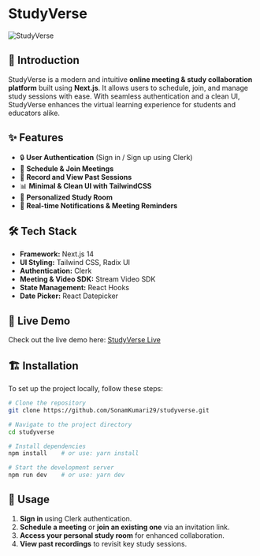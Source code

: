 # StudyVerse

![StudyVerse](https://github.com/user-attachments/assets/b0af9ca2-1635-4d75-8b5c-d7affcc8f2c5)


## 🚀 Introduction
StudyVerse is a modern and intuitive **online meeting & study collaboration platform** built using **Next.js**. It allows users to schedule, join, and manage study sessions with ease. With seamless authentication and a clean UI, StudyVerse enhances the virtual learning experience for students and educators alike.

## ✨ Features
- 🔒 **User Authentication** (Sign in / Sign up using Clerk)
- 📅 **Schedule & Join Meetings**
- 🎥 **Record and View Past Sessions**
- 📊 **Minimal & Clean UI with TailwindCSS**
- 🏡 **Personalized Study Room**
- 🔔 **Real-time Notifications & Meeting Reminders**

## 🛠️ Tech Stack
- **Framework:** Next.js 14
- **UI Styling:** Tailwind CSS, Radix UI
- **Authentication:** Clerk
- **Meeting & Video SDK:** Stream Video SDK
- **State Management:** React Hooks
- **Date Picker:** React Datepicker

## 🚀 Live Demo
Check out the live demo here: [StudyVerse Live](https://studyverse2.vercel.app/)

## 🏗️ Installation
To set up the project locally, follow these steps:

```bash
# Clone the repository
git clone https://github.com/SonamKumari29/studyverse.git

# Navigate to the project directory
cd studyverse

# Install dependencies
npm install    # or use: yarn install

# Start the development server
npm run dev    # or use: yarn dev
```

## 📌 Usage
1. **Sign in** using Clerk authentication.
2. **Schedule a meeting** or **join an existing one** via an invitation link.
3. **Access your personal study room** for enhanced collaboration.
4. **View past recordings** to revisit key study sessions.
